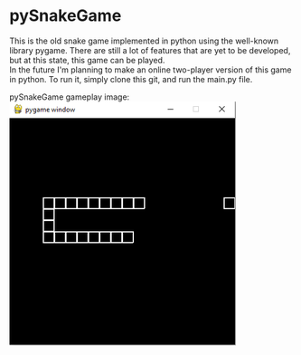 # pySnakeGame
This is the old snake game implemented in python using the well-known library pygame. There are still a lot of features that are yet to be developed, but at this state, this game can be played.<br>
In the future I'm planning to make an online two-player version of this game in python.
To run it, simply clone this git, and run the main.py file. 

pySnakeGame gameplay image:<br>
![alt text](https://github.com/julim29/pySnakeGame/blob/main/Images/gameplay_1.png)
